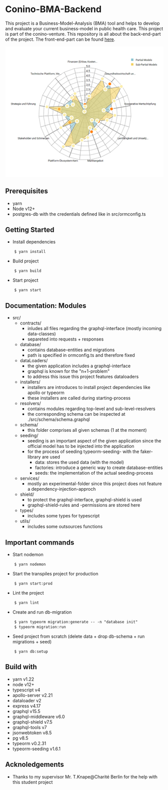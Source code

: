 # Conino-BMA-Backend

This project is a Business-Model-Analysis (BMA) tool and helps to develop and evaluate your current business-model in public health care. This project is part of the conino-venture. This repository is all about the back-end-part of the project. The front-end-part can be found [here](https://github.com/FlorianTh2/Conino-BMA).

![alt text](.github/images/maturity-model-edit-2.PNG)

## Prerequisites
- yarn
- Node v12+
- postgres-db with the credentials defined like in src/ormconfig.ts

## Getting Started

- Install dependencies
```
    $ yarn install
```
- Build project
```
    $ yarn build
```

- Start project
```
    $ yarn start
```

## Documentation: Modules
- src/
    - contracts/
        - inludes all files regarding the graphql-interface (mostly incoming data-classes)
        - separeted into requests + responses
    - database/
        - contains database-entities and migrations
        - path is specified in ormconfig.ts and therefore fixed
    - dataLoaders/
        - the given application includes a graphql-interface
        - graphql is known for the "n+1-problem"
        - to address this issue this project features dataloaders
    - installers/
        - installers are introduces to install project dependencies like apollo or typeorm
        - these installers are called during starting-process
    - resolvers/
        - contains modules regarding top-level and sub-level-resolvers
        - the corresponding schema can be inspected at ./src/schema/schema.graphql
    - schema/
        - this folder comprises all given schemas (1 at the moment)
    - seeding/
        - seeding is an important aspect of the given application since the official model has to be injected into the application
        - for the process of seeding typeorm-seeding- with the faker-library are used
            - data: stores the used data (with the model)
            - factories: introduce a generic way to create database-entities
            - seeds: the implementation of the actual seeding-process
    - services/
        - mostly an experimental-folder since this project does not feature a dependency-injection-approch
    - shield/
        - to protect the graphql-interface, graphql-shield is used
        - graphql-shield-rules and -permissions are stored here
    - types/
        - includes some types for typescript
    - utils/
        - includes some outsources functions


## Important commands

- Start nodemon
```
    $ yarn nodemon
```

- Start the transpiles project for production
```
    $ yarn start:prod
```

- Lint the project
```
    $ yarn lint
```

- Create and run db-migration
```
    $ yarn typeorm migration:generate -- -n "database init"
    $ typeorm migration:run
```

- Seed project from scratch (delete data + drop db-schema + run migrations + seed)
```
    $ yarn db:setup
```

## Build with
- yarn v1.22
- node v12+
- typescript v4
- apollo-server v2.21
- dataloader v2
- express v4.17
- graphql v15.5
- graphql-middleware v6.0
- graphql-shield v7.5
- graphql-tools v7
- jsonwebtoken v8.5
- pg v8.5
- typeorm v0.2.31
- typeorm-seeding v1.6.1

## Acknoledgements
- Thanks to my supervisor Mr. T.Knape@Charité Berlin for the help with this student project
